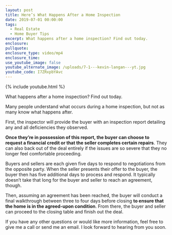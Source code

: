```yaml
---
layout: post
title: Here’s What Happens After a Home Inspection
date: 2019-07-01 00:00:00
tags:
  - Real Estate
  - Home Buyer Tips
excerpt: What happens after a home inspection? Find out today.
enclosure:
pullquote:
enclosure_type: video/mp4
enclosure_time:
use_youtube_image: false
youtube_alternate_image: /uploads/7-1---kevin-langan---yt.jpg
youtube_code: I7ZRxpbYAvc
---
```


{% include youtube.html %}

What happens after a home inspection? Find out today.

Many people understand what occurs during a home inspection, but not as many know what happens after.

First, the inspector will provide the buyer with an inspection report detailing any and all deficiencies they observed.

**Once they’re in possession of this report, the buyer can choose to request a financial credit or that the seller completes certain repairs**. They can also back out of the deal entirely if the issues are so severe that they no longer feel comfortable proceeding.

Buyers and sellers are each given five days to respond to negotiations from the opposite party. When the seller presents their offer to the buyer, the buyer then has five additional days to process and respond. It typically doesn’t take that long for the buyer and seller to reach an agreement, though.

Then, assuming an agreement has been reached, the buyer will conduct a final walkthrough between three to four days before closing **to ensure that the home is in the agreed-upon condition**. From there, the buyer and seller can proceed to the closing table and finish out the deal.

If you have any other questions or would like more information, feel free to give me a call or send me an email. I look forward to hearing from you soon.